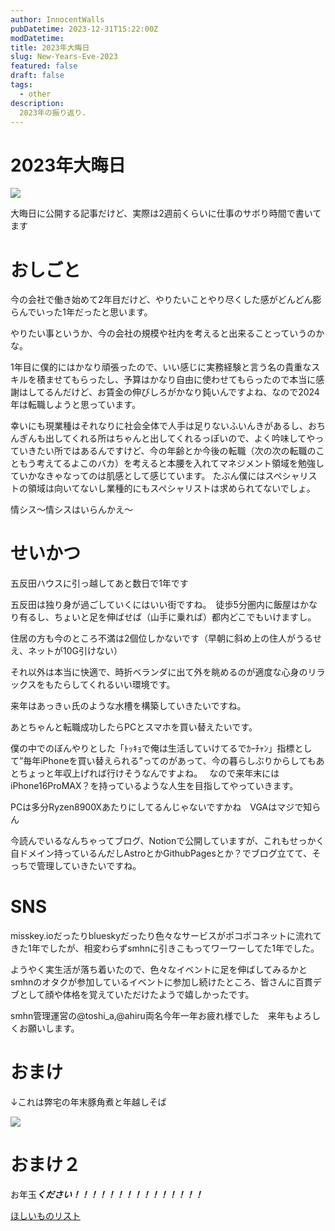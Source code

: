 ```yaml
---
author: InnocentWalls
pubDatetime: 2023-12-31T15:22:00Z
modDatetime: 
title: 2023年大晦日
slug: New-Years-Eve-2023
featured: false
draft: false
tags:
  - other
description:
  2023年の振り返り.
---
```


# 2023年大晦日

<img src="https://image.weight100kg.dev/2023omisoka/0015f976e7f065b3.jpg">

大晦日に公開する記事だけど、実際は2週前くらいに仕事のサボり時間で書いてます

# おしごと

今の会社で働き始めて2年目だけど、やりたいことやり尽くした感がどんどん膨らんでいった1年だったと思います。

やりたい事というか、今の会社の規模や社内を考えると出来ることっていうのかな。

1年目に僕的にはかなり頑張ったので、いい感じに実務経験と言う名の貴重なスキルを積ませてもらったし、予算はかなり自由に使わせてもらったので本当に感謝はしてるんだけど、お賃金の伸びしろがかなり鈍いんですよね、なので2024年は転職しようと思っています。

幸いにも現業種はそれなりに社会全体で人手は足りないふいんきがあるし、おちんぎんも出してくれる所はちゃんと出してくれるっぽいので、よく吟味してやっていきたい所ではあるんですけど、今の年齢とか今後の転職（次の次の転職のこともう考えてるよこのバカ）を考えると本腰を入れてマネジメント領域を勉強していかなきゃなってのは肌感として感じています。
たぶん僕にはスペシャリストの領域は向いてないし業種的にもスペシャリストは求められてないでしょ。

情シス～情シスはいらんかえ～　

# せいかつ

五反田ハウスに引っ越してあと数日で1年です

五反田は独り身が過ごしていくにはいい街ですね。　徒歩5分圏内に飯屋はかなり有るし、ちょいと足を伸ばせば（山手に乗れば）都内どこでもいけますし。

住居の方も今のところ不満は2個位しかないです（早朝に斜め上の住人がうるせえ、ネットが10G引けない）

それ以外は本当に快適で、時折ベランダに出て外を眺めるのが適度な心身のリラックスをもたらしてくれるいい環境です。

来年はあっきぃ氏のような水槽を構築していきたいですね。

あとちゃんと転職成功したらPCとスマホを買い替えたいです。

僕の中でのぼんやりとした「ﾄｯｷｮで俺は生活していけてるでｶｰﾁｬﾝ」指標として”毎年iPhoneを買い替えられる”ってのがあって、今の暮らしぶりからしてもあとちょっと年収上げれば行けそうなんですよね。　
なので来年末にはiPhone16ProMAX？を持っているような人生を目指してやっていきます。

PCは多分Ryzen8900Xあたりにしてるんじゃないですかね　VGAはマジで知らん

今読んでいるなんちゃってブログ、Notionで公開していますが、これもせっかく自ドメイン持っているんだしAstroとかGithubPagesとか？でブログ立てて、そっちで管理していきたいですね。

# SNS

misskey.ioだったりblueskyだったり色々なサービスがポコポコネットに流れてきた1年でしたが、相変わらずsmhnに引きこもってワーワーしてた1年でした。

ようやく実生活が落ち着いたので、色々なイベントに足を伸ばしてみるかとsmhnのオタクが参加しているイベントに参加し続けたところ、皆さんに百貫デブとして顔や体格を覚えていただけたようで嬉しかったです。

smhn管理運営の@toshi_a,@ahiru両名今年一年お疲れ様でした　来年もよろしくお願いします。

# おまけ

↓これは弊宅の年末豚角煮と年越しそば

<img src="https://image.weight100kg.dev/2023omisoka/20231231_170257.jpg">

# おまけ２

お年玉***ください！！！！！！！！！！！！！！！***

[ほしいものリスト](https://www.amazon.jp/hz/wishlist/ls/2B0XB6JYZS6WQ?ref_=wl_share)